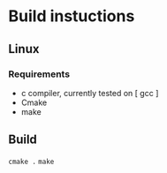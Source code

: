 # Build instuctions
## Linux
### Requirements
- c compiler, currently tested on [ gcc ]
- Cmake
- make
## Build 
` cmake . `
` make `
